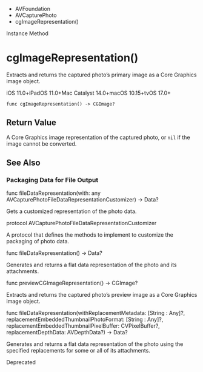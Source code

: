 

- AVFoundation
- AVCapturePhoto
-  cgImageRepresentation() 

Instance Method

# cgImageRepresentation()

Extracts and returns the captured photo’s primary image as a Core Graphics image object.

iOS 11.0+iPadOS 11.0+Mac Catalyst 14.0+macOS 10.15+tvOS 17.0+

``` source
func cgImageRepresentation() -> CGImage?
```

## Return Value

A Core Graphics image representation of the captured photo, or `nil` if the image cannot be converted.

## See Also

### Packaging Data for File Output

func fileDataRepresentation(with: any AVCapturePhotoFileDataRepresentationCustomizer) -> Data?

Gets a customized representation of the photo data.

protocol AVCapturePhotoFileDataRepresentationCustomizer

A protocol that defines the methods to implement to customize the packaging of photo data.

func fileDataRepresentation() -> Data?

Generates and returns a flat data representation of the photo and its attachments.

func previewCGImageRepresentation() -> CGImage?

Extracts and returns the captured photo’s preview image as a Core Graphics image object.

func fileDataRepresentation(withReplacementMetadata: [String : Any]?, replacementEmbeddedThumbnailPhotoFormat: [String : Any]?, replacementEmbeddedThumbnailPixelBuffer: CVPixelBuffer?, replacementDepthData: AVDepthData?) -> Data?

Generates and returns a flat data representation of the photo using the specified replacements for some or all of its attachments.

Deprecated

